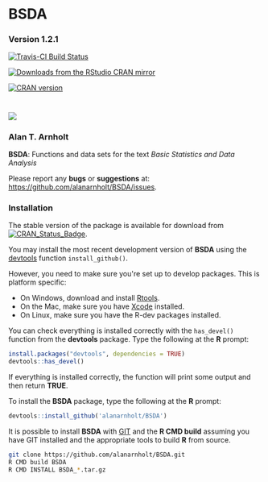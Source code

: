 
BSDA
========

### Version 1.2.1

[![Travis-CI Build Status](https://travis-ci.org/alanarnholt/BSDA.svg?branch=master)](https://travis-ci.org/alanarnholt/BSDA)

[![Downloads from the RStudio CRAN mirror](http://cranlogs.r-pkg.org/badges/BSDA)](https://cran.r-project.org/package=BSDA)

[![CRAN version](https://www.r-pkg.org/badges/version/BSDA)](https://cran.r-project.org/package=BSDA)

![](https://cranlogs.r-pkg.org/badges/grand-total/BSDA)
=======

### Alan T. Arnholt

**BSDA**: Functions and data sets for the text *Basic Statistics and Data Analysis*

Please report any **bugs** or **suggestions** at:
<https://github.com/alanarnholt/BSDA/issues>.

### Installation

The stable version of the package is available for download from [![CRAN_Status_Badge](http://www.r-pkg.org/badges/version/BSDA)](https://cran.r-project.org/package=BSDA).

You may install the most recent development version of **BSDA** using the [devtools](https://github.com/r-lib/devtools) function `install_github()`.

However, you need to make sure you're set up to develop packages. This is platform specific:

* On Windows, download and install [Rtools](https://cran.r-project.org/bin/windows/Rtools/).
* On the Mac, make sure you have [Xcode](https://developer.apple.com/xcode/) installed.
* On Linux, make sure you have the R-dev packages installed.

You can check everything is installed correctly with the `has_devel()` function from the **devtools** package. Type the following at 
the **R** prompt:


```r
install.packages("devtools", dependencies = TRUE)    
devtools::has_devel()
```

If everything is installed correctly, the function will print some output and then return **TRUE**.

To install the **BSDA** package, type the following at the **R** prompt:


```r
devtools::install_github('alanarnholt/BSDA')
```
    
It is possible to install **BSDA** with [GIT](http://git-scm.com/) and the **R CMD build** assuming you have GIT installed and the appropriate tools to build **R** from source.

```bash
git clone https://github.com/alanarnholt/BSDA.git
R CMD build BSDA
R CMD INSTALL BSDA_*.tar.gz
```

